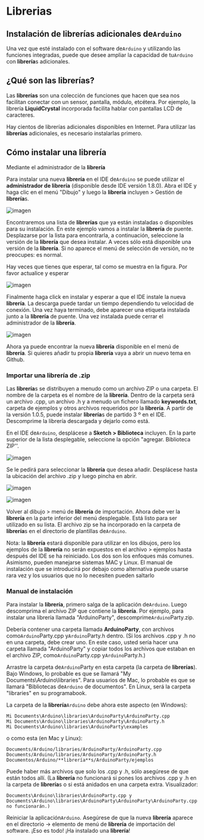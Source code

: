 # Librerias

## Instalación de **librerías** adicionales de``Arduino``

Una vez que esté instalado con el software de``Arduino`` y utilizando las funciones integradas, puede que desee ampliar la capacidad de tu``Arduino`` con **librería**s adicionales.

## ¿Qué son las librerías?

Las **librerías** son una colección de funciones que hacen que sea nos facilitan conectar con un  sensor, pantalla, módulo, etcétera. Por ejemplo, la librería **LiquidCrystal** incorporada facilita  hablar con pantallas LCD de caracteres.

Hay cientos de librerías adicionales disponibles en Internet. Para utilizar las **librerías** adicionales, es necesario instalarlas primero.

## Cómo instalar una librería

Mediante el administrador de la **librería**

Para instalar una nueva **librería** en el IDE de``Arduino`` se puede utilizar el **administrador de **librería**** (disponible desde IDE versión 1.8.0). Abra el IDE y haga clic en el menú "Dibujo" y luego la **librería** incluyen > Gestión de **librería**s.

![imagen](media/image27.jpeg)

Encontraremos una lista de **librerías** que ya están instaladas o disponibles para su instalación. En este ejemplo vamos a instalar la **librería** de puente. Desplazarse por la lista para encontrarla, a continuación, seleccione la versión de la **librería** que desea instalar. A veces sólo está disponible una versión de la **librería**. Si no aparece el menú de selección de versión, no te preocupes: es normal.

Hay veces que tienes que esperar, tal como se muestra en la figura. Por favor actualice y esperar

![imagen](media/image28.png)

Finalmente haga click en instalar y esperar a que el IDE instale la nueva **librería**. La descarga puede tardar un tiempo dependiendo tu velocidad de conexión. Una vez haya terminado, debe aparecer una etiqueta instalada junto a la **librería** de puente. Una vez instalada puede cerrar el administrador de la **librería**.

![imagen](media/image29.jpeg)

Ahora ya puede encontrar la nueva **librería** disponible en el menú de **librería**. Si quieres añadir tu propia **librería** vaya a abrir un nuevo tema en Github.

### Importar una **librería** de .zip

Las **librería**s se distribuyen a menudo como un archivo ZIP o una carpeta. El nombre de la carpeta es el nombre de la **librería**. Dentro de la carpeta será un archivo .cpp, un archivo .h y a menudo un fichero llamado **keywords.txt**, carpeta de ejemplos y otros archivos requeridos por la **librería**. A partir de la versión 1.0.5, puede instalar **librería**s de partido 3 º en el IDE. Descomprime la librería descargada y dejarlo como está.

En el IDE de``Arduino``, desplácese a **Sketch > Biblioteca** incluyen. En la parte superior de la lista desplegable, seleccione la opción "agregar. Biblioteca ZIP''.

![imagen](media/image30.jpeg)

Se le pedirá para seleccionar la **librería** que desea añadir. Desplácese hasta la ubicación del archivo .zip y luego pincha en abrir.

![imagen](media/image31.jpeg)

![imagen](media/image32.jpeg)

Volver al dibujo > menú de **librería** de importación. Ahora debe ver la **librería** en la parte inferior del menú desplegable. Está listo para ser utilizado en su lista. El archivo zip se ha incorporado en la carpeta de **librería**s en el directorio de plantillas de``Arduino``.

Nota: la **librería** estará disponible para utilizar en los dibujos, pero los ejemplos de la **librería** no serán expuestos en el archivo > ejemplos hasta después del IDE se ha reiniciado. Los dos son los enfoques más comunes. Asimismo, pueden manejarse sistemas MAC y Linux. El manual de instalación que se introducirá por debajo como alternativa puede usarse rara vez y los usuarios que no lo necesiten pueden saltarlo

### Manual de instalación

Para instalar la **librería**, primero salga de la aplicación de``Arduino``. Luego descomprima el archivo ZIP que contiene la **librería**. Por ejemplo, para instalar una librería llamada "ArduinoParty", descomprime``Arduino``Party.zip.

Debería contener una carpeta llamada **ArduinoParty**, con archivos como``Arduino``Party.cpp y``Arduino``Party.h dentro. (Si los archivos .cpp y .h no en una carpeta, debe crear uno. En este caso, usted sería hacer una carpeta llamada "ArduinoParty" y copiar todos los archivos que estaban en el archivo ZIP, como``Arduino``Party.cpp y``Arduino``Party.h.)

Arrastre la carpeta de``Arduino``Party en esta carpeta (la carpeta de **librerías**). Bajo Windows, lo probable es que se llamará "My Documents\Arduino\libraries". Para usuarios de Mac, lo probable es que se llamará "Bibliotecas de``Arduino`` de documentos". En Linux, será la carpeta "libraries" en su programabook.

La carpeta de la **librería**``Arduino`` debe ahora este aspecto (en Windows):

```
Mi Documents\Arduino\libraries\ArduinoParty\ArduinoParty.cpp
Mi Documents\Arduino\libraries\ArduinoParty\ArduinoParty.h
Mi Documents\Arduino\libraries\ArduinoParty\examples
```
o como esta (en Mac y Linux):

```
Documents/Arduino/libraries/ArduinoParty/ArduinoParty.cpp
Documents/Arduino/libraries/ArduinoParty/ArduinoParty.h
Documentos/Arduino/**librería**s/ArduinoParty/ejemplos
```

Puede haber más archivos que solo los .cpp y .h, sólo asegúrese de que están todos allí. (La **librería** no funcionará si pones los archivos .cpp y .h en la carpeta de **librería**s o si está anidados en una carpeta extra. Visualizador:

```
Documents\Arduino\libraries\ArduinoParty.cpp y Documents\Arduino\libraries\ArduinoParty\ArduinoParty\ArduinoParty.cpp no funcionarán.)
```

Reiniciar la aplicación``Arduino``. Asegúrese de que la nueva **librería** aparece en el directorio -> elemento de menú de **librería** de importación del software. ¡Eso es todo! ¡Ha instalado una **librería**!